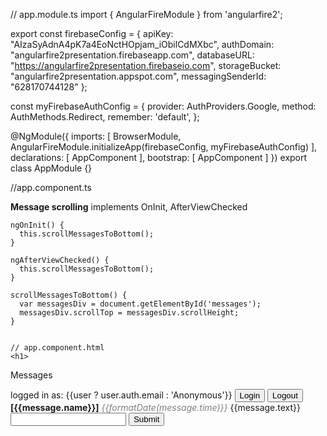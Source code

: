 // app.module.ts
import { AngularFireModule } from 'angularfire2';

export const firebaseConfig = {
    apiKey: "AIzaSyAdnA4pK7a4EoNctHOpjam_iObilCdMXbc",
    authDomain: "angularfire2presentation.firebaseapp.com",
    databaseURL: "https://angularfire2presentation.firebaseio.com",
    storageBucket: "angularfire2presentation.appspot.com",
    messagingSenderId: "628170744128"
};

const myFirebaseAuthConfig = {
  provider: AuthProviders.Google,
  method: AuthMethods.Redirect,
  remember: 'default', 
};

@NgModule({
  imports: [
    BrowserModule,
    AngularFireModule.initializeApp(firebaseConfig, myFirebaseAuthConfig)
  ],
  declarations: [ AppComponent ],
  bootstrap: [ AppComponent ]
})
export class AppModule {}


//app.component.ts

**Message scrolling**
implements OnInit, AfterViewChecked

    ngOnInit() {
      this.scrollMessagesToBottom();
    }

    ngAfterViewChecked() {
      this.scrollMessagesToBottom();
    }

    scrollMessagesToBottom() {
      var messagesDiv = document.getElementById('messages');
      messagesDiv.scrollTop = messagesDiv.scrollHeight;
    }


    // app.component.html
    <h1>
  Messages
</h1>
<div>
  <span>logged in as: {{user ? user.auth.email : 'Anonymous'}}</span>
  <button (click)="login()">Login</button>
  <button (click)="logout()">Logout</button>
</div>

<div *ngFor="let message of messages | async">
  <span style="font-weight: bold">[{{message.name}}]</span>
  <span style="font-style: italic; color: grey">{{formatDate(message.time)}}</span>
  <span>{{message.text}}</span>
</div>
<div>
  <input [(ngModel)]="inputText">
  <button (click)="submitMessage(inputText)">Submit</button>
</div>